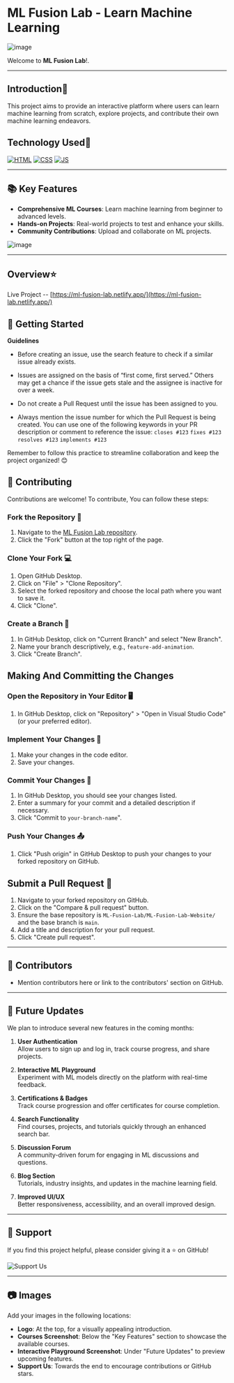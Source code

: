 # ML Fusion Lab - Learn Machine Learning

![image](https://github.com/user-attachments/assets/92d11c70-7352-487d-abde-b3eecf4abbfe)

Welcome to **ML Fusion Lab**!.

---

## Introduction📌

This project aims to provide an interactive platform where users can learn machine learning from scratch, explore projects, and contribute their own machine learning endeavors.

## Technology Used🚀

<p>
  <a href="https://www.w3schools.com/html/"> <img src="https://img.icons8.com/color/70/000000/html-5--v1.png" alt="HTML" /></a>
  <a href="https://www.w3schools.com/css/"> <img src="https://img.icons8.com/color/70/000000/css3.png" alt="CSS" /></a>
  <a href="https://www.w3schools.com/js/"><img src="https://img.icons8.com/color/70/000000/javascript--v1.png" alt="JS" /></a>
</p>

---

## 📚 Key Features

- **Comprehensive ML Courses**: Learn machine learning from beginner to advanced levels.
- **Hands-on Projects**: Real-world projects to test and enhance your skills.
- **Community Contributions**: Upload and collaborate on ML projects.

![image](https://github.com/user-attachments/assets/3b18330d-db03-4e4d-adef-28fbf5a4401a)

---
## Overview⭐

Live Project -- [https://ml-fusion-lab.netlify.app/](https://ml-fusion-lab.netlify.app/)


## 🚀 Getting Started

**Guidelines**

- Before creating an issue, use the search feature to check if a similar issue already exists.

- Issues are assigned on the basis of “first come, first served.” Others may get a chance if the issue gets stale and the assignee is inactive for over a week.

- Do not create a Pull Request until the issue has been assigned to you.

- Always mention the issue number for which the Pull Request is being created. You can use one of the following keywords in your PR description or comment to reference the issue: ```closes #123``` ```fixes #123``` ```resolves #123``` ```implements #123```

Remember to follow this practice to streamline collaboration and keep the project organized! 😊

## 🎯 Contributing

Contributions are welcome! To contribute, You can follow these steps:


### Fork the Repository 🍴

1. Navigate to the [ML Fusion Lab repository](https://github.com/ML-Fusion-Lab/ML-Fusion-Lab-Website).
2. Click the "Fork" button at the top right of the page.

### Clone Your Fork 💻

1. Open GitHub Desktop.
2. Click on "File" > "Clone Repository".
3. Select the forked repository and choose the local path where you want to save it.
4. Click "Clone".

### Create a Branch 🌿

1. In GitHub Desktop, click on "Current Branch" and select "New Branch".
2. Name your branch descriptively, e.g., `feature-add-animation`.
3. Click "Create Branch".

## Making And Committing the Changes

### Open the Repository in Your Editor 🖥️

1. In GitHub Desktop, click on "Repository" > "Open in Visual Studio Code" (or your preferred editor).

### Implement Your Changes 🔧

1. Make your changes in the code editor.
2. Save your changes.

### Commit Your Changes 💾

1. In GitHub Desktop, you should see your changes listed.
2. Enter a summary for your commit and a detailed description if necessary.
3. Click "Commit to `your-branch-name`".

### Push Your Changes 📤

1. Click "Push origin" in GitHub Desktop to push your changes to your forked repository on GitHub.

## Submit a Pull Request 🔄

1. Navigate to your forked repository on GitHub.
2. Click on the "Compare & pull request" button.
3. Ensure the base repository is `ML-Fusion-Lab/ML-Fusion-Lab-Website/` and the base branch is `main`.
4. Add a title and description for your pull request.
5. Click "Create pull request".
---

## 👥 Contributors

- Mention contributors here or link to the contributors' section on GitHub.

---

## 📝 Future Updates

We plan to introduce several new features in the coming months:

1. **User Authentication**  
   Allow users to sign up and log in, track course progress, and share projects.
  
2. **Interactive ML Playground**  
   Experiment with ML models directly on the platform with real-time feedback.
  
3. **Certifications & Badges**  
   Track course progression and offer certificates for course completion.

4. **Search Functionality**  
   Find courses, projects, and tutorials quickly through an enhanced search bar.

5. **Discussion Forum**  
   A community-driven forum for engaging in ML discussions and questions.

6. **Blog Section**  
   Tutorials, industry insights, and updates in the machine learning field.

7. **Improved UI/UX**  
   Better responsiveness, accessibility, and an overall improved design.

---

## 📢 Support

If you find this project helpful, please consider giving it a ⭐ on GitHub!

![Support Us](path_to_support_image)

---

## 📷 Images

Add your images in the following locations:

- **Logo**: At the top, for a visually appealing introduction.
- **Courses Screenshot**: Below the "Key Features" section to showcase the available courses.
- **Interactive Playground Screenshot**: Under "Future Updates" to preview upcoming features.
- **Support Us**: Towards the end to encourage contributions or GitHub stars.


